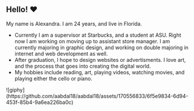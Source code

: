 ## Hello! &hearts;

My name is Alexandra. I am 24 years, and live in Florida. 
<ul>
<li>Currently I am a supervisor at Starbucks, and a student at ASU. Right now I am working on moving up to assistant store manager. I am currently majoring in graphic design, and working on double majoring in internet and web development as well.</li>
<li>After graduation, I hope to design websites or advertisments. I love art, and the process that goes into creating the digital world.
<li>My hobbies include reading, art, playing videos, watching movies, and playing either the cello or piano.</li> 
</ul>
![giphy](https://github.com/aabdal18/aabdal18/assets/170556833/6f5e9834-6d94-453f-85b4-9a6ea226ba0c)

